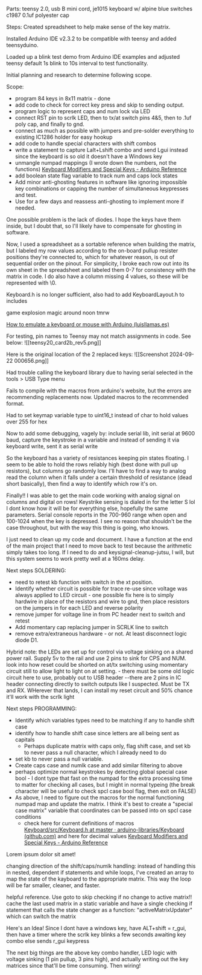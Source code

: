 Parts: teensy 2.0, usb B mini cord, je1015 keyboard w/ alpine blue switches c1987 0.1uf polyester cap

Steps:
Created spreadsheet to help make sense of the key matrix.

Installed Arduino IDE v2.3.2 to be compatible with teensy and added teensyduino.

Loaded up a blink test demo from Arduino IDE examples and adjusted teensy default 1s blink to 10s interval to test functionality. 

Initial planning and research to determine following scope. 

Scope: 
 - program 84 keys in 8x11 matrix - done
 - add code to check for correct key press and skip to sending output. 
 - program logic to represent caps and num lock via LED 
 - connect RST pin to scrlk LED, then to tx/at switch pins 4&5, then to .1uf poly cap, and finally to gnd. 
 - connect as much as possible with jumpers and pre-solder everything to existing IC1286 holder for easy hookup
 -  add code to handle special characters with shift combos
 - write a statement to capture Lalt+Lshift combo and send Lgui instead since the keyboard is so old it doesn't have a Windows key
 - unmangle numpad mappings (I wrote down the numbers, not the functions) [Keyboard Modifiers and Special Keys - Arduino Reference](https://www.arduino.cc/reference/en/language/functions/usb/keyboard/keyboardmodifiers/)
 - add boolean state flag variable to track num and caps lock states
 - Add minor anti-ghosting features in software like ignoring impossible key combinations or capping the number of simultaneous keypresses and test. 
 - Use for a few days and reassess anti-ghosting to implement more if needed. 

One possible problem is the lack of diodes.  I hope the keys have them inside, but I doubt that, so I'll likely have to compensate for ghosting in software. 

Now, I used a spreadsheet as a sortable reference when building the matrix, but I labeled my row values according to the on-board pullup resister positions they're connected to, which for whatever reason, is out of sequential order on the pinout.  For simplicity, I broke each row out into its own sheet in the spreadsheet and labeled them 0-7 for consistency with the matrix in code.  I do also have a column missing 4 values, so these will be represented with \0. 

Keyboard.h is no longer sufficient, also had to add KeyboardLayout.h to includes

game explosion magic around noon tmrw

[How to emulate a keyboard or mouse with Arduino (luisllamas.es)](https://www.luisllamas.es/en/emulate-keyboard-mouse-arduino/)

For testing, pin names to Teensy may not match assignments in code. See below:
![[teensy20_card2b_rev5.png]]


Here is the original location of the 2 replaced keys: 
![[Screenshot 2024-09-22 000656.png]]


Had trouble calling the keyboard library due to having serial selected in the tools > USB Type menu

Fails to compile with the macros from arduino's website, but the errors are recommending replacements now.  Updated macros to the recommended format. 

Had to set keymap variable type to uint16_t instead of char to hold values over 255 for hex

Now to add some debugging, vagely by: include serial lib, init serial at 9600 baud, capture the keystroke in a variable and instead of sending it via keyboard write, sent it as serial write

So the keyboard has a variety of resistances keeping pin states floating.  I seem to be able to hold the rows reliably high (best done with pull up resistors), but columns go randomly low.  I'll have to find a way to analog read the column when it falls under a certain threshold of resistance (dead short basically), then find a way to identify which row it's on. 

Finally!!  I was able to get the main code working with analog signal on columns and digital on rows!  Keystrike sensing is dialed in for the letter S lol I dont know how it will be for everything else, hopefully the same parameters.  Serial console reports in the 700-960 range when open and 100-1024 when the key is depressed.  I see no reason that shouldn't be the case throughout, but with the way this thing is going, who knows. 

I just need to clean up my code and document.  I have a function at the end of the main project that I need to move back to test because the arithmetic simply takes too long.  If I need to do and keysignal-cleanup-jutsu, I will, but this system seems to work pretty well at a 160ms delay.

Next steps SOLDERING:
- need to retest kb function with switch in the xt position.
- Identify whether circuit is possible for trace re-use since voltage was always applied to LED circuit - one possible fix here is to simply hardwire in place of the resistors and wire to gnd, then place resistors on the jumpers in for each LED and reverse polarity
- remove jumper for voltage line in from PC header next to switch and retest
- Add momentary cap replacing jumper in SCRLK line to switch
- remove extra/extraneous hardware - or not. At least disconnect logic diode D1. 

Hybrid note: the LEDs are set up for control via voltage sinking on a shared power rail.  Supply 5v to the rail and use 2 pins to sink for CPS and NUM.  look into how reset could be shorted on at/tx switching using momentary circuit still to allow light to light on at setting.  - there must be some old logic circuit here to use, probably out to USB header --there are 2 pins in IC header connecting directly to switch outputs like I suspected.  Must be TX and RX.  WHerever that lands, I can install my reset circuit and 50% chance it'll work with the scrlk light

Next steps PROGRAMMING:
 - Identify which variables types need to be matching if any to handle shift case
 - identify how to handle shift case since letters are all being sent as capitals
	 - Perhaps duplicate matrix with caps only, flag shift case, and set kb to never pass a null character, which I already need to do
- set kb to never pass a null variable. 
- Create caps case and numlk case and add similar filtering to above
- perhaps optimize normal keystrokes by detecting global special case bool - I dont type that fast on the numpad for the extra processing time to matter for checking all cases, but I might in normal typeing (the break character will be useful to check spcl case bool flag, then exit on FALSE)
- As above, I need to figure out the macros for the normal functioning numpad map and update the matrix.  I think it's best to create a "special case matrix" variable that coordinates can be passed into on spcl case conditions
	- check here for current definitions of macros [Keyboard/src/Keyboard.h at master · arduino-libraries/Keyboard (github.com)](https://github.com/arduino-libraries/Keyboard/blob/master/src/Keyboard.h) and here for decimal values [Keyboard Modifiers and Special Keys - Arduino Reference](https://www.arduino.cc/reference/en/language/functions/usb/keyboard/keyboardmodifiers/)

Lorem ipsum dolor sit amet!

changing direction of the shift/caps/numlk handling: instead of handling this in nested, dependent if statements and while loops, I've created an array to map the state of the kayboard to the appropriate matrix.  This way the loop will be far smaller, cleaner, and faster. 

helpful reference.  Use goto to skip checking if no change to active matrix!! 
cache the last used matrix in a static variable and have a single checking if statement that calls the state changer as a function: "activeMatrixUpdater" which can switch the matrix

Here's an Idea!  Since I dont have a windows key, have ALT+shift = r_gui, then have a timer where the scrlk key blinks a few seconds awaiting key combo else sends r_gui keypress

The next big things are the above key combo handler, LED logic with voltage sinking (1 pin pullup, 3 pins high), and actually writing out the key matrices since that'll be time consuming.  Then wiring! 